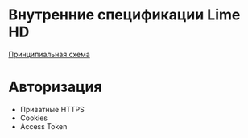 # Внутренние спецификации Lime HD

[Принципиальная схема](https://docs.google.com/drawings/d/1W44GGFUHpDV_HZ6XtfzGzekCp00aCmDeNcFYRQP8hpQ/edit?usp=sharing)




# Авторизация

* Приватные HTTPS
* Cookies
* Access Token

